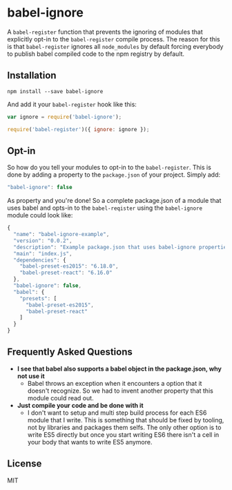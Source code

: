 # babel-ignore

A `babel-register` function that prevents the ignoring of modules that
explicitly opt-in to the `babel-register` compile process. The reason for this
is that `babel-register` ignores all `node_modules` by default forcing everybody
to publish babel compiled code to the npm registry by default.

## Installation

```
npm install --save babel-ignore
```

And add it your `babel-register` hook like this:

```js
var ignore = require('babel-ignore');

require('babel-register')({ ignore: ignore });
```

## Opt-in

So how do you tell your modules to opt-in to the `babel-register`. This is done
by adding a property to the `package.json` of your project. Simply add:

```js
"babel-ignore": false
```

As property and you're done! So a complete package.json of a module that uses
babel and opts-in to the `babel-reqister` using the `babel-ignore` module could
look like:

```js
{
  "name": "babel-ignore-example",
  "version": "0.0.2",
  "description": "Example package.json that uses babel-ignore properties",
  "main": "index.js",
  "dependencies": {
    "babel-preset-es2015": "6.18.0",
    "babel-preset-react": "6.16.0"
  },
  "babel-ignore": false,
  "babel": {
    "presets": [
      "babel-preset-es2015",
      "babel-preset-react"
    ]
  }
}
```

## Frequently Asked Questions

- **I see that babel also supports a babel object in the package.json, why not use it**
  - Babel throws an exception when it encounters a option that it doesn't
    recognize. So we had to invent another property that this module could read
    out.
- **Just compile your code and be done with it**
  - I don't want to setup and multi step build process for each ES6 module that
    I write. This is something that should be fixed by tooling, not by
    libraries and packages them selfs. The only other option is to write ES5
    directly but once you start writing ES6 there isn't a cell in your body that
    wants to write ES5 anymore.

## License

MIT

